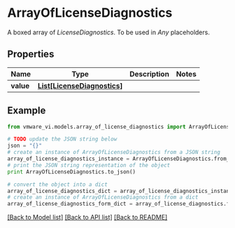 # ArrayOfLicenseDiagnostics

A boxed array of *LicenseDiagnostics*. To be used in *Any* placeholders. 

## Properties
Name | Type | Description | Notes
------------ | ------------- | ------------- | -------------
**value** | [**List[LicenseDiagnostics]**](LicenseDiagnostics.md) |  | 

## Example

```python
from vmware_vi.models.array_of_license_diagnostics import ArrayOfLicenseDiagnostics

# TODO update the JSON string below
json = "{}"
# create an instance of ArrayOfLicenseDiagnostics from a JSON string
array_of_license_diagnostics_instance = ArrayOfLicenseDiagnostics.from_json(json)
# print the JSON string representation of the object
print ArrayOfLicenseDiagnostics.to_json()

# convert the object into a dict
array_of_license_diagnostics_dict = array_of_license_diagnostics_instance.to_dict()
# create an instance of ArrayOfLicenseDiagnostics from a dict
array_of_license_diagnostics_form_dict = array_of_license_diagnostics.from_dict(array_of_license_diagnostics_dict)
```
[[Back to Model list]](../README.md#documentation-for-models) [[Back to API list]](../README.md#documentation-for-api-endpoints) [[Back to README]](../README.md)


